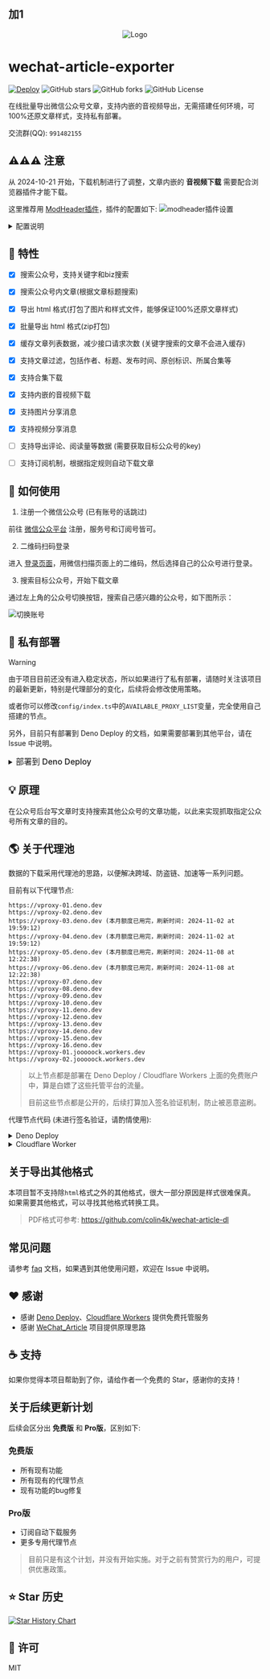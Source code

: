 ## 加1
<p align="center">
  <img src="./assets/logo.svg" alt="Logo">
</p>

# wechat-article-exporter

[![Deploy][deploy-badge]][deploy]
![GitHub stars]
![GitHub forks]
![GitHub License]


在线批量导出微信公众号文章，支持内嵌的音视频导出，无需搭建任何环境，可100%还原文章样式，支持私有部署。

交流群(QQ): `991482155`


## ⚠️⚠️⚠️ 注意
从 2024-10-21 开始，下载机制进行了调整，文章内嵌的 **音视频下载** 需要配合浏览器插件才能下载。

这里推荐用 [ModHeader插件](https://modheader.com/)，插件的配置如下:
![modheader插件设置](assets/modheader-plugin-config.png)

<details>
<summary>配置说明</summary>

请求头中添加`Referer`，值为`https://mp.weixin.qq.com/`, 解决页面上图片显示及视频资源下载问题。

响应头中添加`Access-Control-Allow-Origin`，值为`*`, 解决下载资源接口跨域问题。

过滤器添加2个域名：`wechat-article-exporter.deno.dev`和`localhost`，表示只有这些域名发起的请求才会应用这些配置。`localhost`用于本地开发调试。

可复制以下配置直接导入到 ModHeader 插件中:
```json
[
  {
    "headers": [
      {
        "appendMode": false,
        "enabled": true,
        "name": "Referer",
        "value": "https://mp.weixin.qq.com/"
      }
    ],
    "initiatorDomainFilters": [
      {
        "domain": "wechat-article-exporter.deno.dev",
        "enabled": true
      },
      {
        "domain": "localhost",
        "enabled": true
      }
    ],
    "respHeaders": [
      {
        "appendMode": false,
        "enabled": true,
        "name": "Access-Control-Allow-Origin",
        "value": "*"
      }
    ],
    "shortTitle": "1",
    "title": "公众号文章导出",
    "version": 2
  }
]
```
</details>

## :dart: 特性

- [x] 搜索公众号，支持关键字和biz搜索
- [x] 搜索公众号内文章(根据文章标题搜索)
- [x] 导出 html 格式(打包了图片和样式文件，能够保证100%还原文章样式)
- [x] 批量导出 html 格式(zip打包)
- [x] 缓存文章列表数据，减少接口请求次数 (关键字搜索的文章不会进入缓存)
- [x] 支持文章过滤，包括作者、标题、发布时间、原创标识、所属合集等
- [x] 支持合集下载
- [x] 支持内嵌的音视频下载
- [x] 支持图片分享消息
- [x] 支持视频分享消息
- [ ] 支持导出评论、阅读量等数据 (需要获取目标公众号的key)
- [ ] 支持订阅机制，根据指定规则自动下载文章


## :hammer: 如何使用

1. 注册一个微信公众号 (已有账号的话跳过)

前往 [微信公众平台] 注册，服务号和订阅号皆可。

2. 二维码扫码登录

进入 [登录页面]，用微信扫描页面上的二维码，然后选择自己的公众号进行登录。

3. 搜索目标公众号，开始下载文章

通过左上角的公众号切换按钮，搜索自己感兴趣的公众号，如下图所示：

![切换账号]


## :rocket: 私有部署

> [!WARNING]
> 由于项目目前还没有进入稳定状态，所以如果进行了私有部署，请随时关注该项目的最新更新，特别是代理部分的变化，后续将会修改使用策略。
> 
> 或者你可以修改`config/index.ts`中的`AVAILABLE_PROXY_LIST`变量，完全使用自己搭建的节点。
> 
> 另外，目前只有部署到 Deno Deploy 的文档，如果需要部署到其他平台，请在 Issue 中说明。

<details>
<summary><span style="font-size: 16px;font-weight: 500;">部署到 Deno Deploy</span></summary>

1. Fork 该项目

![create a fork][create-a-fork]

2. 点击 [New Project][new-deno-deploy-project] 在 Deno Deploy 上面创建一个项目，选择你刚fork的仓库，如下图所示:

![create deno deploy project][create-deno-deploy-project]

创建之后如下所示:

![deno deploy project result][deno-deploy-project-create-result]

3. 修改github仓库发布配置

启用仓库的 workflows (默认fork的仓库是禁用的):

![enable github workflows][enable-github-workflows]

修改`.github/workflows/deno_deploy.yml`:

![update workflows project][update-workflows-project]

提交:

![commit changes][commit-changes]

4. 等待发布结果

![deploy success][deploy-success]

![finally website][finally-website]
</details>



## :bulb: 原理

在公众号后台写文章时支持搜索其他公众号的文章功能，以此来实现抓取指定公众号所有文章的目的。


## :earth_americas: 关于代理池

数据的下载采用代理池的思路，以便解决跨域、防盗链、加速等一系列问题。

目前有以下代理节点:
```
https://vproxy-01.deno.dev
https://vproxy-02.deno.dev
https://vproxy-03.deno.dev (本月额度已用完，刷新时间: 2024-11-02 at 19:59:12)
https://vproxy-04.deno.dev (本月额度已用完，刷新时间: 2024-11-02 at 19:59:12)
https://vproxy-05.deno.dev (本月额度已用完，刷新时间: 2024-11-08 at 12:22:38)
https://vproxy-06.deno.dev (本月额度已用完，刷新时间: 2024-11-08 at 12:22:38)
https://vproxy-07.deno.dev
https://vproxy-08.deno.dev
https://vproxy-09.deno.dev
https://vproxy-10.deno.dev
https://vproxy-11.deno.dev
https://vproxy-12.deno.dev
https://vproxy-13.deno.dev
https://vproxy-14.deno.dev
https://vproxy-15.deno.dev
https://vproxy-16.deno.dev
https://vproxy-01.jooooock.workers.dev
https://vproxy-02.jooooock.workers.dev
```

> 以上节点都是部署在 Deno Deploy / Cloudflare Workers 上面的免费账户中，算是白嫖了这些托管平台的流量。
>
> 目前这些节点都是公开的，后续打算加入签名验证机制，防止被恶意盗刷。

代理节点代码 (未进行签名验证，请酌情使用):

<details>
<summary>Deno Deploy</summary>

```ts
function error(msg: Error | string) {
    return new Response(msg instanceof Error ? msg.message : msg, {
        status: 403,
    });
}

async function wfetch(url: string, opt: Record<string, string> = {}) {
    if (!opt) {
        opt = {};
    }
    const options: Record<string, any> = {
        method: "GET",
        headers: {
            "User-Agent":
                "Mozilla/5.0 (Windows NT 10.0; Win64; x64) AppleWebKit/537.36 (KHTML, like Gecko) Chrome/100.0.0.0 Safari/537.36",
        },
    };
    if (opt.referer) {
        options.headers["Referer"] = opt.referer;
    }

    return await fetch(url, options);
}

Deno.serve(async (req: Request) => {
    if (req.method.toLowerCase() !== "get") {
        return error("Method not allowed");
    }

    const origin = req.headers.get("origin")!;
    const { searchParams } = new URL(req.url);
    let url = searchParams.get("url");
    if (!url) {
        return error("url cannot empty");
    }

    url = decodeURIComponent(url);
    console.log("proxy url:", url);

    if (!/^https?:\/\//.test(url)) {
        return error("url not valid");
    }

    const response = await wfetch(url);

    return new Response(response.body, {
        headers: {
            "Access-Control-Allow-Origin": origin,
            "Content-Type": response.headers.get("Content-Type")!,
        },
    });
});
```
</details>

<details>
<summary>Cloudflare Worker</summary>

```js
function error(msg) {
    return new Response(msg instanceof Error ? msg.message : msg, {
        status: 403,
    });
}

async function wfetch(url, opt = {}) {
    if (!opt) {
        opt = {};
    }
    const options = {
        method: "GET",
        headers: {
            "User-Agent":
                "Mozilla/5.0 (Windows NT 10.0; Win64; x64) AppleWebKit/537.36 (KHTML, like Gecko) Chrome/100.0.0.0 Safari/537.36",
        },
    };
    if (opt.referer) {
        options.headers["Referer"] = opt.referer;
    }

    return await fetch(url, options);
}


export default {
  async fetch(req, env, ctx) {
    if (req.method.toLowerCase() !== "get") {
        return error("Method not allowed");
    }

    const origin = req.headers.get("origin");
    const { searchParams } = new URL(req.url);
    let url = searchParams.get("url");
    if (!url) {
        return error("url cannot empty");
    }

    url = decodeURIComponent(url);
    console.log("proxy url:", url);

    if (!/^https?:\/\//.test(url)) {
        return error("url not valid");
    }

    const response = await wfetch(url);

    return new Response(response.body, {
        headers: {
            "Access-Control-Allow-Origin": origin,
            "Content-Type": response.headers.get("Content-Type"),
        },
    });
  },
};
```
</details>


## 关于导出其他格式
本项目暂不支持除`html`格式之外的其他格式，很大一部分原因是样式很难保真。如果需要其他格式，可以寻找其他格式转换工具。

> PDF格式可参考: https://github.com/colin4k/wechat-article-dl


## 常见问题
请参考 [faq](docs/faq.md) 文档，如果遇到其他使用问题，欢迎在 Issue 中说明。

## :heart: 感谢

- 感谢 [Deno Deploy]、[Cloudflare Workers] 提供免费托管服务
- 感谢 [WeChat_Article] 项目提供原理思路


## :coffee: 支持

如果你觉得本项目帮助到了你，请给作者一个免费的 Star，感谢你的支持！


## 关于后续更新计划

后续会区分出 **免费版** 和 **Pro版**，区别如下:

### 免费版
- 所有现有功能
- 所有现有的代理节点
- 现有功能的bug修复

### Pro版
- 订阅自动下载服务
- 更多专用代理节点

> 目前只是有这个计划，并没有开始实施。对于之前有赞赏行为的用户，可提供优惠政策。

## :star: Star 历史

[![Star History Chart]][Star History Chart Link]


## :memo: 许可

MIT

<!-- Definitions -->

[deploy-badge]: https://img.shields.io/github/actions/workflow/status/jooooock/wechat-article-exporter/.github%2Fworkflows%2Fdeno_deploy.yml?label=Deploy

[deploy]: https://github.com/jooooock/wechat-article-exporter/actions

[Github stars]: https://img.shields.io/github/stars/jooooock/wechat-article-exporter?style=social&label=Star&style=plastic

[Github forks]: https://img.shields.io/github/forks/jooooock/wechat-article-exporter?style=social&label=Fork&style=plastic

[Github License]: https://img.shields.io/github/license/jooooock/wechat-article-exporter?label=License

[微信公众平台]: https://mp.weixin.qq.com/cgi-bin/registermidpage?action=index&lang=zh_CN

[登录页面]: https://wechat-article-exporter.deno.dev/login

[切换账号]: assets/switch-account.png

[create-a-fork]: assets/deploy/create-fork.png

[new-deno-deploy-project]: https://dash.deno.com/new_project

[create-deno-deploy-project]: assets/deploy/create-deno-deploy-project.png

[deno-deploy-project-create-result]: assets/deploy/deno-deploy-project-result.png

[enable-github-workflows]: assets/deploy/enable-github-workflows.png

[update-workflows-project]: assets/deploy/update-workflows-project.png

[commit-changes]: assets/deploy/commit-changes.png

[deploy-success]: assets/deploy/deploy-success.png

[finally-website]: assets/deploy/finally-website.png

[Deno Deploy]: https://deno.com/deploy

[Cloudflare Workers]: https://workers.cloudflare.com

[Wechat_Article]: https://github.com/1061700625/WeChat_Article

[Star History Chart]: https://api.star-history.com/svg?repos=jooooock/wechat-article-exporter&type=Timeline

[Star History Chart Link]: https://star-history.com/#jooooock/wechat-article-exporter&Timeline
